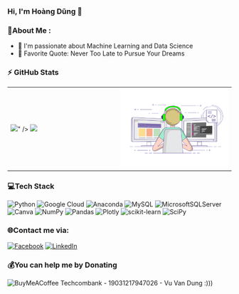 ### Hi, I'm Hoàng Dũng 🌱 

### 💫About Me :
- 🔭 I'm passionate about Machine Learning and Data Science
- 🥅 Favorite Quote: Never Too Late to Pursue Your Dreams

### :zap: GitHub Stats

<table>
<tr>
  <td width="48%">
    <img src="https://github-readme-stats.vercel.app/api?username=CodeWorld-X&show_icons=true&hide=contribs,issues&hide_border=true, width="400px" />" />
    <img src="https://github-readme-stats.vercel.app/api/top-langs/?username=CodeWorld-X&layout=compact&show_icons=true&hide_border=true" />
  </td>
  <td width="50%"><img alt="gif" align="right" src="coding.gif"/></td>
</tr>
<table>

### 💻Tech Stack
![Python](https://img.shields.io/badge/python-3670A0?style=for-the-badge&logo=python&logoColor=ffdd54) ![Google Cloud](https://img.shields.io/badge/Google%20Cloud-%234285F4.svg?style=for-the-badge&logo=google-cloud&logoColor=white) ![Anaconda](https://img.shields.io/badge/Anaconda-%2344A833.svg?style=for-the-badge&logo=anaconda&logoColor=white) ![MySQL](https://img.shields.io/badge/mysql-%2300f.svg?style=for-the-badge&logo=mysql&logoColor=white) ![MicrosoftSQLServer](https://img.shields.io/badge/Microsoft%20SQL%20Sever-CC2927?style=for-the-badge&logo=microsoft%20sql%20server&logoColor=white) ![Canva](https://img.shields.io/badge/Canva-%2300C4CC.svg?style=for-the-badge&logo=Canva&logoColor=white) ![NumPy](https://img.shields.io/badge/numpy-%23013243.svg?style=for-the-badge&logo=numpy&logoColor=white) ![Pandas](https://img.shields.io/badge/pandas-%23150458.svg?style=for-the-badge&logo=pandas&logoColor=white) ![Plotly](https://img.shields.io/badge/Plotly-%233F4F75.svg?style=for-the-badge&logo=plotly&logoColor=white) ![scikit-learn](https://img.shields.io/badge/scikit--learn-%23F7931E.svg?style=for-the-badge&logo=scikit-learn&logoColor=white) ![SciPy](https://img.shields.io/badge/SciPy-%230C55A5.svg?style=for-the-badge&logo=scipy&logoColor=%white)

### 🌐Contact me via:
[![Facebook](https://img.shields.io/badge/Facebook-%231877F2.svg?logo=Facebook&logoColor=white)](https://facebook.com/https://www.facebook.com/augustkai.96/) [![LinkedIn](https://img.shields.io/badge/LinkedIn-%230077B5.svg?logo=linkedin&logoColor=white)](https://linkedin.com/in/https://www.linkedin.com/in/hoangdung-data/) 

### 💰You can help me by Donating
![BuyMeACoffee](https://img.shields.io/badge/Buy%20Me%20a%20Coffee-ffdd00?style=for-the-badge&logo=buy-me-a-coffee&logoColor=black) Techcombank - 19031217947026 - Vu Van Dung :))) 

  <!-- Proudly created with GPRM ( https://gprm.itsvg.in ) -->
  
